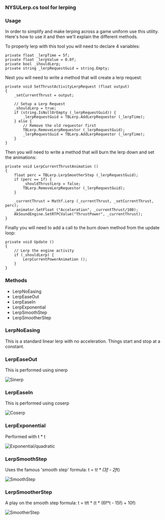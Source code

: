 ### NYSULerp.cs tool for lerping

### Usage

In order to simplify and make lerping across a game uniform use this utility. Here's how to use it and then we'll explain the different methods.

To properly lerp with this tool you will need to declare 4 variables:

    private float _lerpTime = 5f;
    private float _lerpValue = 0.0f;
    private bool _shouldLerp;
    private string _lerpRequestGuid = string.Empty;

Next you will need to write a method that will create a lerp request:

    private void SetThrustActivityLerpRequest (float output)
	{
		_setCurrentThrust = output;

		// Setup a Lerp Request
		_shouldLerp = true;
		if (string.IsNullOrEmpty (_lerpRequestGuid)) {
			_lerpRequestGuid = TBLerp.AddLerpRequestor (_lerpTime);
		} else {
			// Remove the old requestor first
			TBLerp.RemoveLerpRequestor (_lerpRequestGuid);
			_lerpRequestGuid = TBLerp.AddLerpRequestor (_lerpTime);
		}
	}

Then you will need to write a method that will burn the lerp down and set the animations:

    private void LerpCurrentThrustAnimation ()
	{
		float perc = TBLerp.LerpSmootherStep (_lerpRequestGuid);
		if (perc == 1f) {
			_shouldThrustLerp = false;
			TBLerp.RemoveLerpRequestor (_lerpRequestGuid);
		}

		_currentThrust = Mathf.Lerp (_currentThrust, _setCurrentThrust, perc);
		_animator.SetFloat ("Acceleration", _currentThrust/100);
		AkSoundEngine.SetRTPCValue("ThrustPower", _currentThrust);
	}

Finally you will need to add a call to the burn down method from the update loop:

    private void Update ()
	{
		// Lerp the engine activity
		if (_shouldLerp) {
			LerpCurrentPowerAnimation ();
		}
    }

### Methods
- LerpNoEasing
- LerpEaseOut
- LerpEaseIn
- LerpExponential
- LerpSmoothStep
- LerpSmootherStep

### LerpNoEasing
This is a standard linear lerp with no acceleration. Things start and stop at a constant.

### LerpEaseOut
This is performed using sinerp

![Sinerp](http://www.noyoushutupgames.com/images/github/LerpUtilDoc/interp-sinerp.png)

### LerpEaseIn
This is performed using coserp

![Coserp](http://www.noyoushutupgames.com/images/github/LerpUtilDoc/interp-coserp.png)

### LerpExponential
Performed with t * t

![Exponential/quadratic](http://www.noyoushutupgames.com/images/github/LerpUtilDoc/interp-quad.png)

### LerpSmoothStep
Uses the famous 'smooth step' formula: t = t*t * (3f - 2f*t)

![SmoothStep](http://www.noyoushutupgames.com/images/github/LerpUtilDoc/interp-smooth.png)

### LerpSmootherStep
A play on the smooth step formula: t = t*t*t * (t * (6f*t - 15f) + 10f)

![SmootherStep](http://www.noyoushutupgames.com/images/github/LerpUtilDoc/interp-smoother.png)
